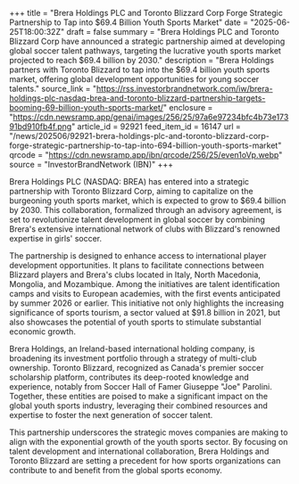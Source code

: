 +++
title = "Brera Holdings PLC and Toronto Blizzard Corp Forge Strategic Partnership to Tap into $69.4 Billion Youth Sports Market"
date = "2025-06-25T18:00:32Z"
draft = false
summary = "Brera Holdings PLC and Toronto Blizzard Corp have announced a strategic partnership aimed at developing global soccer talent pathways, targeting the lucrative youth sports market projected to reach $69.4 billion by 2030."
description = "Brera Holdings partners with Toronto Blizzard to tap into the $69.4 billion youth sports market, offering global development opportunities for young soccer talents."
source_link = "https://rss.investorbrandnetwork.com/iw/brera-holdings-plc-nasdaq-brea-and-toronto-blizzard-partnership-targets-booming-69-billion-youth-sports-market/"
enclosure = "https://cdn.newsramp.app/genai/images/256/25/97a6e97234bfc4b73e17391bd910fb4f.png"
article_id = 92921
feed_item_id = 16147
url = "/news/202506/92921-brera-holdings-plc-and-toronto-blizzard-corp-forge-strategic-partnership-to-tap-into-694-billion-youth-sports-market"
qrcode = "https://cdn.newsramp.app/ibn/qrcode/256/25/even1oVp.webp"
source = "InvestorBrandNetwork (IBN)"
+++

<p>Brera Holdings PLC (NASDAQ: BREA) has entered into a strategic partnership with Toronto Blizzard Corp, aiming to capitalize on the burgeoning youth sports market, which is expected to grow to $69.4 billion by 2030. This collaboration, formalized through an advisory agreement, is set to revolutionize talent development in global soccer by combining Brera's extensive international network of clubs with Blizzard's renowned expertise in girls' soccer.</p><p>The partnership is designed to enhance access to international player development opportunities. It plans to facilitate connections between Blizzard players and Brera's clubs located in Italy, North Macedonia, Mongolia, and Mozambique. Among the initiatives are talent identification camps and visits to European academies, with the first events anticipated by summer 2026 or earlier. This initiative not only highlights the increasing significance of sports tourism, a sector valued at $91.8 billion in 2021, but also showcases the potential of youth sports to stimulate substantial economic growth.</p><p>Brera Holdings, an Ireland-based international holding company, is broadening its investment portfolio through a strategy of multi-club ownership. Toronto Blizzard, recognized as Canada's premier soccer scholarship platform, contributes its deep-rooted knowledge and experience, notably from Soccer Hall of Famer Giuseppe "Joe" Parolini. Together, these entities are poised to make a significant impact on the global youth sports industry, leveraging their combined resources and expertise to foster the next generation of soccer talent.</p><p>This partnership underscores the strategic moves companies are making to align with the exponential growth of the youth sports sector. By focusing on talent development and international collaboration, Brera Holdings and Toronto Blizzard are setting a precedent for how sports organizations can contribute to and benefit from the global sports economy.</p>